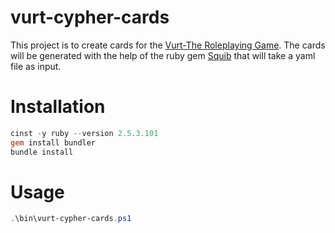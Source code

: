 # vurt-cypher-cards

This project is to create cards for the [Vurt-The Roleplaying Game](http://www.ravendeskgames.com/vurt-the-tabletop-roleplaying-game).
The cards will be generated with the help of the ruby gem [Squib](https://github.com/andymeneely/squib) that will take a yaml file as input.

# Installation

```powershell
cinst -y ruby --version 2.5.3.101
gem install bundler
bundle install
```

# Usage

```powershell
.\bin\vurt-cypher-cards.ps1
```
